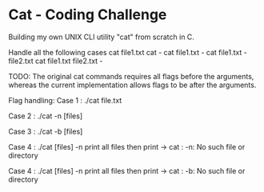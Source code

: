 # Cat - Coding Challenge
Building my own UNIX CLI utility "cat" from scratch in C.

Handle all the following cases
cat file1.txt
cat -
cat file1.txt -
cat file1.txt - file2.txt
cat file1.txt file2.txt -

TODO:
The original cat commands requires all flags before the arguments, whereas the current implementation allows flags to be after the arguments.

Flag handling:
Case 1 : ./cat file.txt

Case 2 : ./cat -n [files]

Case 3 : ./cat -b [files]

Case 4 : ./cat [files] -n
print all files then print -> cat : -n: No such file or directory

Case 4 : ./cat [files] -n
print all files then print -> cat : -b: No such file or directory
